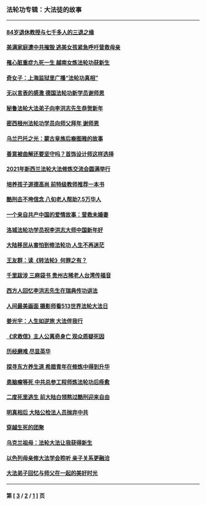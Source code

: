### 法轮功专辑：大法徒的故事
---
#### [84岁退休教授与七千多人的三退之缘](../../pages/nf1147481/n13796650.md?10130430) 
#### [美满家庭遭中共摧毁 逃美女孩紧急呼吁营救母亲](../../pages/nf1147481/n13792859.md?10130430) 
#### [罹心脏重症九死一生 越南女炼法轮功获新生](../../pages/nf1147481/n13732766.md?10130430) 
#### [奇女子：上海监狱里广播“法轮功真相”](../../pages/nf1147481/n13726443.md?10130430) 
#### [无以言表的感激 德国法轮功新学员谢师恩](../../pages/nf1147481/n13543790.md?10130430) 
#### [秘鲁法轮大法弟子向李洪志先生恭贺新年](../../pages/nf1147481/n13540182.md?10130430) 
#### [密西根州法轮功学员向师父拜年 谢师恩](../../pages/nf1147481/n13538183.md?10130430) 
#### [乌兰巴托之光：蒙古皇族后裔图雅的故事](../../pages/nf1147481/n13155759.md?10130430) 
#### [善意被曲解还要坚守吗？首饰设计师这样选择](../../pages/nf1147481/n13077575.md?10130430) 
#### [2021年新西兰法轮大法修炼交流会圆满举行](../../pages/nf1147481/n13033149.md?10130430) 
#### [培养孩子道德高尚 前特级教师推荐一本书](../../pages/nf1147481/n12938640.md?10130430) 
#### [酷刑击不垮信念 八旬老人帮助7.5万华人](../../pages/nf1147481/n12880712.md?10130430) 
#### [一个来自共产中国的爱情故事：营救未婚妻](../../pages/nf1147481/n12778386.md?10130430) 
#### [洛城法轮功学员祝李洪志大师中国新年好](../../pages/nf1147481/n12724685.md?10130430) 
#### [大陆移民从害怕到修法轮功 人生不再迷茫](../../pages/nf1147481/n12414325.md?10130430) 
#### [王友群：读《转法轮》何罪之有？](../../pages/nf1147481/n12408647.md?10130430) 
#### [千里跋涉 三麻袋书 贵州古稀老人台湾传福音](../../pages/nf1147481/n12198750.md?10130430) 
#### [西方人回忆李洪志先生在瑞典传功讲法](../../pages/nf1147481/n12099607.md?10130430) 
#### [人间最美画面 摄影师看513世界法轮大法日](../../pages/nf1147481/n12094118.md?10130430) 
#### [姜光宇：人生如逆旅 大法伴我行](../../pages/nf1147481/n12088664.md?10130430) 
#### [《求救信》主人公离奇身亡 观众质疑死因](../../pages/nf1147481/n11845215.md?10130430) 
#### [历经磨难 尽显英华](../../pages/nf1147481/n11723297.md?10130430) 
#### [探寻东方养生道 希腊青年在修炼中得到升华](../../pages/nf1147481/n11494502.md?10130430) 
#### [患脑瘤等死 中共总参工程师炼法轮功后痊愈](../../pages/nf1147481/n11466682.md?10130430) 
#### [二度死里逃生 前大陆白领熬过酷刑迎来自由](../../pages/nf1147481/n11368594.md?10130430) 
#### [明真相后 大陆公检法人员抛弃中共](../../pages/nf1147481/n11358618.md?10130430) 
#### [穿越生死的团聚](../../pages/nf1147481/n11258922.md?10130430) 
#### [乌克兰祖母：法轮大法让我获得新生](../../pages/nf1147481/n11269457.md?10130430) 
#### [以色列母亲修大法学会聆听 亲子关系更融洽](../../pages/nf1147481/n11268195.md?10130430) 
#### [大法弟子回忆与师父在一起的美好时光](../../pages/nf1147481/n11267759.md?10130430) 

---
#### 第 [ [3](./3.md?10130430) / [2](./2.md?10130430) / [1](./1.md?10130430) ] 页
